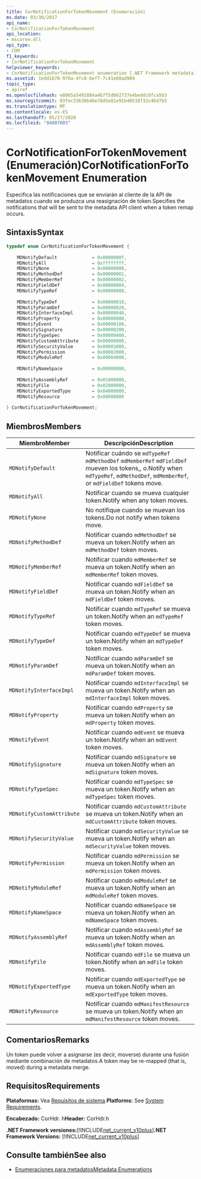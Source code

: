 ```yaml
---
title: CorNotificationForTokenMovement (Enumeración)
ms.date: 03/30/2017
api_name:
- CorNotificationForTokenMovement
api_location:
- mscoree.dll
api_type:
- COM
f1_keywords:
- CorNotificationForTokenMovement
helpviewer_keywords:
- CorNotificationForTokenMovement enumeration [.NET Framework metadata]
ms.assetid: 1edd1670-976a-4fc8-bef7-7c41e60ad989
topic_type:
- apiref
ms.openlocfilehash: e8065a5492884a4b7f5d662737e4beddc6fca5b3
ms.sourcegitcommit: 03fec33630b46e78d5e81e91b40518f32c4bd7b5
ms.translationtype: MT
ms.contentlocale: es-ES
ms.lasthandoff: 05/27/2020
ms.locfileid: "84007603"
---
```

# <a name="cornotificationfortokenmovement-enumeration"></a><span data-ttu-id="69ea6-102">CorNotificationForTokenMovement (Enumeración)</span><span class="sxs-lookup"><span data-stu-id="69ea6-102">CorNotificationForTokenMovement Enumeration</span></span>
<span data-ttu-id="69ea6-103">Especifica las notificaciones que se enviarán al cliente de la API de metadatos cuando se produzca una reasignación de token.</span><span class="sxs-lookup"><span data-stu-id="69ea6-103">Specifies the notifications that will be sent to the metadata API client when a token remap occurs.</span></span>  
  
## <a name="syntax"></a><span data-ttu-id="69ea6-104">Sintaxis</span><span class="sxs-lookup"><span data-stu-id="69ea6-104">Syntax</span></span>  
  
```cpp  
typedef enum CorNotificationForTokenMovement {  
  
    MDNotifyDefault             = 0x0000000f,  
    MDNotifyAll                 = 0xffffffff,  
    MDNotifyNone                = 0x00000000,  
    MDNotifyMethodDef           = 0x00000001,  
    MDNotifyMemberRef           = 0x00000002,  
    MDNotifyFieldDef            = 0x00000004,  
    MDNotifyTypeRef             = 0x00000008,  
  
    MDNotifyTypeDef             = 0x00000010,  
    MDNotifyParamDef            = 0x00000020,  
    MDNotifyInterfaceImpl       = 0x00000040,  
    MDNotifyProperty            = 0x00000080,  
    MDNotifyEvent               = 0x00000100,  
    MDNotifySignature           = 0x00000200,  
    MDNotifyTypeSpec            = 0x00000400,  
    MDNotifyCustomAttribute     = 0x00000800,  
    MDNotifySecurityValue       = 0x00001000,  
    MDNotifyPermission          = 0x00002000,  
    MDNotifyModuleRef           = 0x00004000,  
  
    MDNotifyNameSpace           = 0x00008000,  
  
    MDNotifyAssemblyRef         = 0x01000000,  
    MDNotifyFile                = 0x02000000,  
    MDNotifyExportedType        = 0x04000000,  
    MDNotifyResource            = 0x08000000  
  
} CorNotificationForTokenMovement;  
```  
  
## <a name="members"></a><span data-ttu-id="69ea6-105">Miembros</span><span class="sxs-lookup"><span data-stu-id="69ea6-105">Members</span></span>  
  
|<span data-ttu-id="69ea6-106">Miembro</span><span class="sxs-lookup"><span data-stu-id="69ea6-106">Member</span></span>|<span data-ttu-id="69ea6-107">Descripción</span><span class="sxs-lookup"><span data-stu-id="69ea6-107">Description</span></span>|  
|------------|-----------------|  
|`MDNotifyDefault`|<span data-ttu-id="69ea6-108">Notificar cuándo se `mdTypeRef` `mdMethodDef` `mdMemberRef` `mdFieldDef` mueven los tokens,, o.</span><span class="sxs-lookup"><span data-stu-id="69ea6-108">Notify when `mdTypeRef`, `mdMethodDef`, `mdMemberRef`, or `mdFieldDef` tokens move.</span></span>|  
|`MDNotifyAll`|<span data-ttu-id="69ea6-109">Notificar cuando se mueva cualquier token.</span><span class="sxs-lookup"><span data-stu-id="69ea6-109">Notify when any token moves.</span></span>|  
|`MDNotifyNone`|<span data-ttu-id="69ea6-110">No notifique cuando se muevan los tokens.</span><span class="sxs-lookup"><span data-stu-id="69ea6-110">Do not notify when tokens move.</span></span>|  
|`MDNotifyMethodDef`|<span data-ttu-id="69ea6-111">Notificar cuando `mdMethodDef` se mueva un token.</span><span class="sxs-lookup"><span data-stu-id="69ea6-111">Notify when an `mdMethodDef` token moves.</span></span>|  
|`MDNotifyMemberRef`|<span data-ttu-id="69ea6-112">Notificar cuando `mdMemberRef` se mueva un token.</span><span class="sxs-lookup"><span data-stu-id="69ea6-112">Notify when an `mdMemberRef` token moves.</span></span>|  
|`MDNotifyFieldDef`|<span data-ttu-id="69ea6-113">Notificar cuando `mdFieldDef` se mueva un token.</span><span class="sxs-lookup"><span data-stu-id="69ea6-113">Notify when an `mdFieldDef` token moves.</span></span>|  
|`MDNotifyTypeRef`|<span data-ttu-id="69ea6-114">Notificar cuando `mdTypeRef` se mueva un token.</span><span class="sxs-lookup"><span data-stu-id="69ea6-114">Notify when an `mdTypeRef` token moves.</span></span>|  
|`MDNotifyTypeDef`|<span data-ttu-id="69ea6-115">Notificar cuando `mdTypeDef` se mueva un token.</span><span class="sxs-lookup"><span data-stu-id="69ea6-115">Notify when an `mdTypeDef` token moves.</span></span>|  
|`MDNotifyParamDef`|<span data-ttu-id="69ea6-116">Notificar cuando `mdParamDef` se mueva un token.</span><span class="sxs-lookup"><span data-stu-id="69ea6-116">Notify when an `mdParamDef` token moves.</span></span>|  
|`MDNotifyInterfaceImpl`|<span data-ttu-id="69ea6-117">Notificar cuando `mdInterfaceImpl` se mueva un token.</span><span class="sxs-lookup"><span data-stu-id="69ea6-117">Notify when an `mdInterfaceImpl` token moves.</span></span>|  
|`MDNotifyProperty`|<span data-ttu-id="69ea6-118">Notificar cuando `mdProperty` se mueva un token.</span><span class="sxs-lookup"><span data-stu-id="69ea6-118">Notify when an `mdProperty` token moves.</span></span>|  
|`MDNotifyEvent`|<span data-ttu-id="69ea6-119">Notificar cuando `mdEvent` se mueva un token.</span><span class="sxs-lookup"><span data-stu-id="69ea6-119">Notify when an `mdEvent` token moves.</span></span>|  
|`MDNotifySignature`|<span data-ttu-id="69ea6-120">Notificar cuando `mdSignature` se mueva un token.</span><span class="sxs-lookup"><span data-stu-id="69ea6-120">Notify when an `mdSignature` token moves.</span></span>|  
|`MDNotifyTypeSpec`|<span data-ttu-id="69ea6-121">Notificar cuando `mdTypeSpec` se mueva un token.</span><span class="sxs-lookup"><span data-stu-id="69ea6-121">Notify when an `mdTypeSpec` token moves.</span></span>|  
|`MDNotifyCustomAttribute`|<span data-ttu-id="69ea6-122">Notificar cuando `mdCustomAttribute` se mueva un token.</span><span class="sxs-lookup"><span data-stu-id="69ea6-122">Notify when an `mdCustomAttribute` token moves.</span></span>|  
|`MDNotifySecurityValue`|<span data-ttu-id="69ea6-123">Notificar cuando `mdSecurityValue` se mueva un token.</span><span class="sxs-lookup"><span data-stu-id="69ea6-123">Notify when an `mdSecurityValue` token moves.</span></span>|  
|`MDNotifyPermission`|<span data-ttu-id="69ea6-124">Notificar cuando `mdPermission` se mueva un token.</span><span class="sxs-lookup"><span data-stu-id="69ea6-124">Notify when an `mdPermission` token moves.</span></span>|  
|`MDNotifyModuleRef`|<span data-ttu-id="69ea6-125">Notificar cuando `mdModuleRef` se mueva un token.</span><span class="sxs-lookup"><span data-stu-id="69ea6-125">Notify when an `mdModuleRef` token moves.</span></span>|  
|`MDNotifyNameSpace`|<span data-ttu-id="69ea6-126">Notificar cuando `mdNameSpace` se mueva un token.</span><span class="sxs-lookup"><span data-stu-id="69ea6-126">Notify when an `mdNameSpace` token moves.</span></span>|  
|`MDNotifyAssemblyRef`|<span data-ttu-id="69ea6-127">Notificar cuando `mdAssemblyRef` se mueva un token.</span><span class="sxs-lookup"><span data-stu-id="69ea6-127">Notify when an `mdAssemblyRef` token moves.</span></span>|  
|`MDNotifyFile`|<span data-ttu-id="69ea6-128">Notificar cuando `mdFile` se mueva un token.</span><span class="sxs-lookup"><span data-stu-id="69ea6-128">Notify when an `mdFile` token moves.</span></span>|  
|`MDNotifyExportedType`|<span data-ttu-id="69ea6-129">Notificar cuando `mdExportedType` se mueva un token.</span><span class="sxs-lookup"><span data-stu-id="69ea6-129">Notify when an `mdExportedType` token moves.</span></span>|  
|`MDNotifyResource`|<span data-ttu-id="69ea6-130">Notificar cuando `mdManifestResource` se mueva un token.</span><span class="sxs-lookup"><span data-stu-id="69ea6-130">Notify when an `mdManifestResource` token moves.</span></span>|  
  
## <a name="remarks"></a><span data-ttu-id="69ea6-131">Comentarios</span><span class="sxs-lookup"><span data-stu-id="69ea6-131">Remarks</span></span>  
 <span data-ttu-id="69ea6-132">Un token puede volver a asignarse (es decir, moverse) durante una fusión mediante combinación de metadatos.</span><span class="sxs-lookup"><span data-stu-id="69ea6-132">A token may be re-mapped (that is, moved) during a metadata merge.</span></span>  
  
## <a name="requirements"></a><span data-ttu-id="69ea6-133">Requisitos</span><span class="sxs-lookup"><span data-stu-id="69ea6-133">Requirements</span></span>  
 <span data-ttu-id="69ea6-134">**Plataformas:** Vea [Requisitos de sistema](../../get-started/system-requirements.md).</span><span class="sxs-lookup"><span data-stu-id="69ea6-134">**Platforms:** See [System Requirements](../../get-started/system-requirements.md).</span></span>  
  
 <span data-ttu-id="69ea6-135">**Encabezado:** CorHdr. h</span><span class="sxs-lookup"><span data-stu-id="69ea6-135">**Header:** CorHdr.h</span></span>  
  
 <span data-ttu-id="69ea6-136">**.NET Framework versiones:**[!INCLUDE[net_current_v10plus](../../../../includes/net-current-v10plus-md.md)]</span><span class="sxs-lookup"><span data-stu-id="69ea6-136">**.NET Framework Versions:** [!INCLUDE[net_current_v10plus](../../../../includes/net-current-v10plus-md.md)]</span></span>  
  
## <a name="see-also"></a><span data-ttu-id="69ea6-137">Consulte también</span><span class="sxs-lookup"><span data-stu-id="69ea6-137">See also</span></span>

- [<span data-ttu-id="69ea6-138">Enumeraciones para metadatos</span><span class="sxs-lookup"><span data-stu-id="69ea6-138">Metadata Enumerations</span></span>](metadata-enumerations.md)
